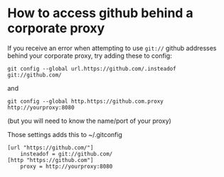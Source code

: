 ﻿# How to access github behind a corporate proxy

If you receive an error when attempting to use `git://` github addresses behind your corporate proxy, try adding these to config:

	git config --global url.https://github.com/.insteadof git://github.com/

and

	git config --global http.https://github.com.proxy http://yourproxy:8080

(but you will need to know the name/port of your proxy)

Those settings adds this to ~/.gitconfig

	[url "https://github.com/"]
		insteadof = git://github.com/
	[http "https://github.com"]
		proxy = http://yourproxy:8080